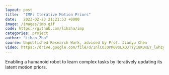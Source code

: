 ```yaml
---
layout: post
title:  "IMP: Iterative Motion Priors"
date:   2023-02-23 21:21:53 +0000
image: /images/imp.gif
code: https://github.com/lihzha/imp
categories: project
author: "Lihan Zha"
course: Unpublished Research Work, advised by Prof. Jianyu Chen
video: https://drive.google.com/file/d/1nlCOJOPM0vsLXDJTYy18KUxEY_lwhzga/view?usp=drive_link
---
```

Enabling a humanoid robot to learn complex tasks by iteratively updating its latent motion priors.